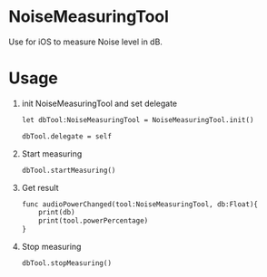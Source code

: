 # NoiseMeasuringTool

Use for iOS to measure Noise level in dB.

# Usage

1. init  NoiseMeasuringTool and set delegate 

    ```markdown
    let dbTool:NoiseMeasuringTool = NoiseMeasuringTool.init()

    dbTool.delegate = self
    ```

2. Start measuring

    ```markdown
    dbTool.startMeasuring()
    ```

3. Get result 

    ```markdown
    func audioPowerChanged(tool:NoiseMeasuringTool, db:Float){
        print(db)
        print(tool.powerPercentage)
    }
    ```

4. Stop measuring 

    ```markdown
    dbTool.stopMeasuring()
    ```
